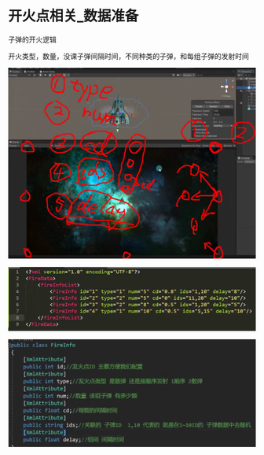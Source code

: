 # 开火点相关_数据准备

子弹的开火逻辑

开火类型，数量，没课子弹间隔时间，不同种类的子弹，和每组子弹的发射时间

![e1ff6a87fd83d7790f0f68daa4ff8495.png](image/e1ff6a87fd83d7790f0f68daa4ff8495.png)

![146df313bce38c0e48a10d50c8ebedd1.png](image/146df313bce38c0e48a10d50c8ebedd1.png)

![996a0a2ed591737b255c6e684dba384e.png](image/996a0a2ed591737b255c6e684dba384e.png)
